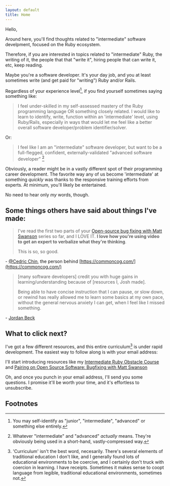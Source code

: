 ```yaml
---
layout: default
title: Home
---
```


Hello,

Around here, you'll find thoughts related to "intermediate" software develpment, focused on the Ruby ecosystem. 

Therefore, if you are interested in topics related to "intermediate" Ruby, the writing of it, the people that that "write it", hiring people that can write it, etc, keep reading. 

Maybe you're a software developer. It's your day job, and you at least sometimes write (and get paid for "writing") Ruby and/or Rails.

Regardless of your experience level[^xp], if you find yourself sometimes saying something like:

[^xp]: You may self-identify as "junior", "intermediate", "advanced" or something else entirely. 

> I feel under-skilled in my self-assessed mastery of the Ruby programming language OR something closely related. I would like to learn to identify, write, function within an 'intermediate' level, using Ruby/Rails, especially in ways that would let me feel like a better overall software developer/problem identifier/solver.

Or:

> I feel like I am an "intermediate" software developer, but want to be a full-flegged, confident, externally-validated "advanced software developer" [^fn1]

Obviously, a reader might be in a vastly different spot of their programming career development. The favorite way any of us become 'intermediate' at something _quickly_ was thanks to the responsive training efforts from experts. At minimum, you'll likely be entertained.

No need to hear only _my_ words, though.

## Some things others have said about things I've made:

> I've read the first two parts of your [Open-source bug fixing with Matt Swanson](https://intermediateruby.com/make-oss-contributions-part-1-finding-an-issue) series so far, and I LOVE IT. **I love how you're using video to get an expert to verbalize what they're thinking**. 
>
> This is so, so good. 

\- [@Cedric Chin](https://mobile.twitter.com/ejames_c), the person behind [https://commoncog.com/](https://commoncog.com/)

> [many software developers] credit you with huge gains in learning/understanding because of [resources I, Josh made]. 
>
> Being able to have concise instruction that I can pause, or slow down, or rewind has really allowed me to learn some basics at my own pace, without the general nervous anxiety I can get, when I feel like I missed something.

\- [Jordan Beck](https://www.linkedin.com/in/jordan-f-beck/)


## What to click next?

I've got a few different resources, and this entire curriculum[^ick] is under rapid development. The easiest way to follow along is with your email address:

[^ick]: 'Curriculum' isn't the best word, necesarily. There's several elements of traditional education I don't like, and I generally found lots of educational environments to be coercive, and I certainly don't truck with coercion in learning. I have receipts. Sometimes it makes sense to coopt language from legible, traditional educational environments, sometimes not. 

<script async data-uid="5b13b420e3" src="https://josh-thompson.ck.page/5b13b420e3/index.js"></script>

I'll start introducing resources like my [Intermediate Ruby Obstacle Course](https://github.com/josh-works/intermediate_ruby_obstacle_course) and [Pairing on Open Source Software: Bugfixing with Matt Swanson](https://intermediateruby.com/make-oss-contributions-part-0-introduction)

Oh, and once you punch in your email address, I'll send you some questions. I promise it'll be worth your time, and it's effortless to unsubscribe.

## Footnotes

[^note-about-footnote]: These footnotes can be useful and/or self-indulgent. To use them, wherever there's a little blue number, tap or click it. The page will "jump" down to this section, and will try to scroll to the appropriate footnotes. Depending on how much space there is below the footnote, the page will or will not end up there. Click/tap this blue arrow at the end of this sentence to "jump" back to the matching footnote marker.


[^fn1]: Whatever "intermediate" and "advanced" _actually_ means. They're obviously being used in a short-hand, vastly-compressed way. 